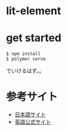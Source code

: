 # lit-element

# get started

```
$ npm install
$ polymer serve
```
でいけるはず。。

# 参考サイト
- [日本語サイト](https://lit-element.polymer-jp.org/guide)
- [英語公式サイト](https://lit-element.polymer-project.org/guide)
